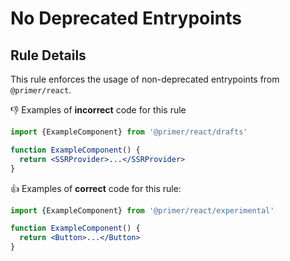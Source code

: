 # No Deprecated Entrypoints

## Rule Details

This rule enforces the usage of non-deprecated entrypoints from `@primer/react`.

👎 Examples of **incorrect** code for this rule

```jsx
import {ExampleComponent} from '@primer/react/drafts'

function ExampleComponent() {
  return <SSRProvider>...</SSRProvider>
}
```

👍 Examples of **correct** code for this rule:

```jsx
import {ExampleComponent} from '@primer/react/experimental'

function ExampleComponent() {
  return <Button>...</Button>
}
```
